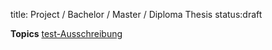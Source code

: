 title: Project / Bachelor / Master / Diploma Thesis
status:draft

**Topics**
[test-Ausschreibung](/thesis/test.pdf)
